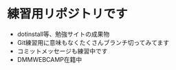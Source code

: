 
# 練習用リポジトリです<br>
* dotinstall等、勉強サイトの成果物<br>
* Git練習用に意味もなくたくさんブランチ切ってみてます<br>
* コミットメッセージも練習中です<br>
* DMMWEBCAMP在籍中